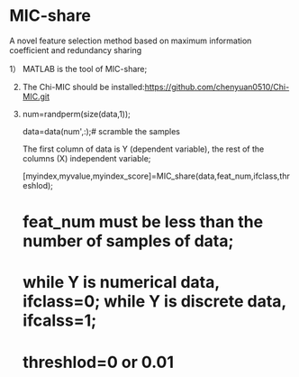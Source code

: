 # MIC-share
A novel feature selection method based on maximum information coefficient and redundancy sharing

1） MATLAB is the tool of MIC-share;

2) The Chi-MIC should be installed:https://github.com/chenyuan0510/Chi-MIC.git

3) num=randperm(size(data,1));

   data=data(num',:);# scramble the samples

   The first column of data is Y (dependent variable), the rest of the columns (X) independent variable;

   [myindex,myvalue,myindex_score]=MIC_share(data,feat_num,ifclass,threshlod);
   
   # feat_num must be less than the  number of samples of data;
   # while Y is numerical data, ifclass=0; while Y is discrete data, ifcalss=1;
   # threshlod=0 or 0.01

